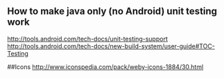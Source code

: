 ## How to make java only (no Android) unit testing work
http://tools.android.com/tech-docs/unit-testing-support
http://tools.android.com/tech-docs/new-build-system/user-guide#TOC-Testing

##Icons
http://www.iconspedia.com/pack/weby-icons-1884/30.html
